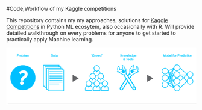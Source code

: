 #Code,Workflow of my Kaggle competitions

This repository contains my my approaches, solutions for [Kaggle Competitions](http://www.kaggle.com) in Python ML ecosytem, also occasionally with R. Will provide detailed walkthrough on every problems for anyone to get started to practically apply Machine learning. 

![Kaggle](img/kaggle-1.png)
